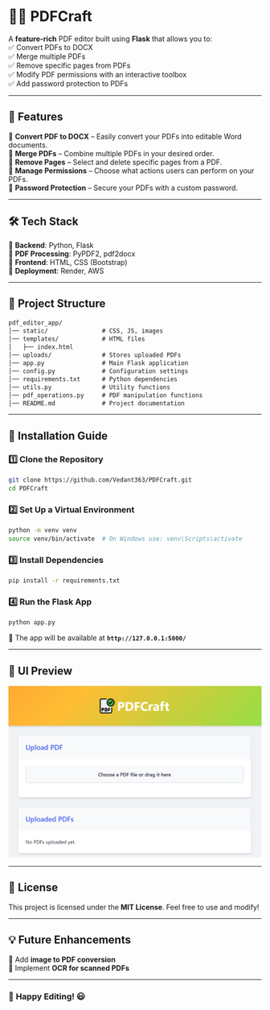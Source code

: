 
# 📄✨ PDFCraft  

A **feature-rich** PDF editor built using **Flask** that allows you to:  
✅ Convert PDFs to DOCX  
✅ Merge multiple PDFs  
✅ Remove specific pages from PDFs  
✅ Modify PDF permissions with an interactive toolbox  
✅ Add password protection to PDFs  

---

## 🚀 Features  

🔹 **Convert PDF to DOCX** – Easily convert your PDFs into editable Word documents.  
🔹 **Merge PDFs** – Combine multiple PDFs in your desired order.  
🔹 **Remove Pages** – Select and delete specific pages from a PDF.  
🔹 **Manage Permissions** – Choose what actions users can perform on your PDFs.  
🔹 **Password Protection** – Secure your PDFs with a custom password.  

---

## 🛠️ Tech Stack  

🔹 **Backend**: Python, Flask  
🔹 **PDF Processing**: PyPDF2, pdf2docx  
🔹 **Frontend**: HTML, CSS (Bootstrap)  
🔹 **Deployment**: Render, AWS  

---

## 📂 Project Structure  

```
pdf_editor_app/
│── static/               # CSS, JS, images
│── templates/            # HTML files
│   ├── index.html
│── uploads/              # Stores uploaded PDFs
│── app.py                # Main Flask application
│── config.py             # Configuration settings
│── requirements.txt      # Python dependencies
│── utils.py              # Utility functions
│── pdf_operations.py     # PDF manipulation functions
│── README.md             # Project documentation
```

---

## 🚀 Installation Guide  

### **1️⃣ Clone the Repository**  
```sh
git clone https://github.com/Vedant363/PDFCraft.git
cd PDFCraft
```

### **2️⃣ Set Up a Virtual Environment**  
```sh
python -m venv venv
source venv/bin/activate  # On Windows use: venv\Scripts\activate
```

### **3️⃣ Install Dependencies**  
```sh
pip install -r requirements.txt
```

### **4️⃣ Run the Flask App**  
```sh
python app.py
```

📌 The app will be available at **`http://127.0.0.1:5000/`**  

---

## 🎨 UI Preview  

![PDF Editor App](static/frontend.png)

---

## 📜 License  

This project is licensed under the **MIT License**. Feel free to use and modify!  

---

## 💡 Future Enhancements  

🔹 Add **image to PDF conversion**  
🔹 Implement **OCR for scanned PDFs**   

---

### 🚀 **Happy Editing!** 😃  
